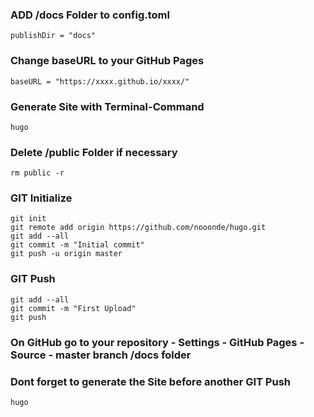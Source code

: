 ### ADD /docs Folder to config.toml
`publishDir = "docs"`

### Change baseURL to your GitHub Pages
`baseURL = "https://xxxx.github.io/xxxx/"`

### Generate Site with Terminal-Command
`hugo`

### Delete /public Folder if necessary
`rm public -r`

### GIT Initialize
```
git init
git remote add origin https://github.com/nooonde/hugo.git
git add --all
git commit -m "Initial commit"
git push -u origin master
```

### GIT Push
```
git add --all
git commit -m "First Upload"
git push
```

### On GitHub go to your repository - Settings - GitHub Pages - Source - master branch /docs folder

### Dont forget to generate the Site before another GIT Push
`hugo`
